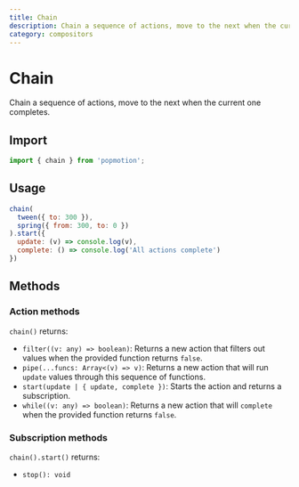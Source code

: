 ```yaml
---
title: Chain
description: Chain a sequence of actions, move to the next when the current one completes.
category: compositors
---
```


# Chain

Chain a sequence of actions, move to the next when the current one completes.

<TOC />

## Import

```javascript
import { chain } from 'popmotion';
```

## Usage

```javascript
chain(
  tween({ to: 300 }),
  spring({ from: 300, to: 0 })
).start({
  update: (v) => console.log(v),
  complete: () => console.log('All actions complete')
})
```

## Methods

### Action methods

`chain()` returns:

- `filter((v: any) => boolean)`: Returns a new action that filters out values when the provided function returns `false`.
- `pipe(...funcs: Array<(v) => v)`: Returns a new action that will run `update` values through this sequence of functions.
- `start(update | { update, complete })`: Starts the action and returns a subscription.
- `while((v: any) => boolean)`: Returns a new action that will `complete` when the provided function returns `false`.


### Subscription methods

`chain().start()` returns:

- `stop(): void`
